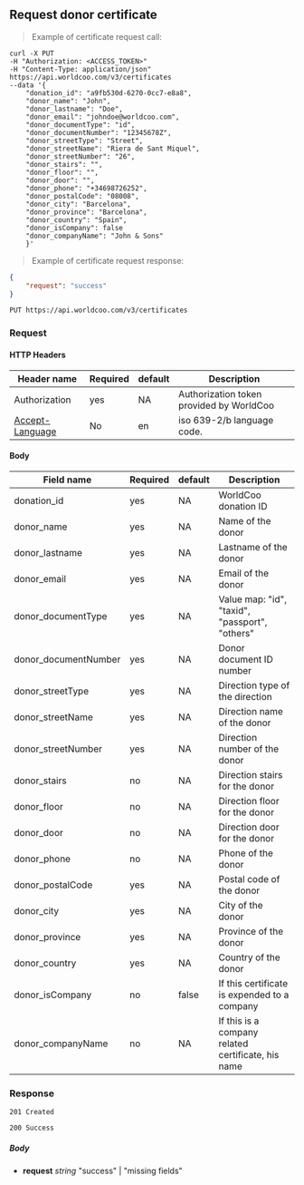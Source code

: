 ## Request donor certificate

> Example of certificate request call:

```shell
curl -X PUT
-H "Authorization: <ACCESS_TOKEN>"
-H "Content-Type: application/json"
https://api.worldcoo.com/v3/certificates
--data '{
    "donation_id": "a9fb530d-6270-0cc7-e8a8",
    "donor_name": "John",
    "donor_lastname": "Doe",
    "donor_email": "johndoe@worldcoo.com",
    "donor_documentType": "id",
    "donor_documentNumber": "12345678Z",
    "donor_streetType": "Street",
    "donor_streetName": "Riera de Sant Miquel",
    "donor_streetNumber": "26",
    "donor_stairs": "",
    "donor_floor": "",
    "donor_door": "",
    "donor_phone": "+34698726252",
    "donor_postalCode": "08008",
    "donor_city": "Barcelona",
    "donor_province": "Barcelona",
    "donor_country": "Spain",
    "donor_isCompany": false
    "donor_companyName": "John & Sons"
    }'
```

> Example of certificate request response:

```json
{
    "request": "success"
}
```

`PUT https://api.worldcoo.com/v3/certificates`

### Request

#### HTTP Headers

Header name | Required | default | Description
---------- | ------- | ------- | -------
Authorization | yes | NA | Authorization token provided by WorldCoo
[Accept-Language](https://www.w3.org/Protocols/rfc2616/rfc2616-sec14.html#sec14.4) | No | en | iso 639-2/b language code.

#### Body

Field name | Required | default | Description
---------- | ------- | ------- | -------
donation_id | yes | NA | WorldCoo donation ID
donor_name | yes | NA | Name of the donor
donor_lastname | yes | NA | Lastname of the donor
donor_email | yes | NA | Email of the donor
donor_documentType | yes | NA | Value map: "id", "taxid", "passport", "others"
donor_documentNumber | yes | NA | Donor document ID number
donor_streetType | yes | NA | Direction type of the direction
donor_streetName | yes | NA | Direction name of the donor
donor_streetNumber | yes | NA | Direction number of the donor
donor_stairs | no | NA | Direction stairs for the donor
donor_floor | no | NA | Direction floor for the donor
donor_door | no | NA | Direction door for the donor
donor_phone | no | NA | Phone of the donor
donor_postalCode | yes | NA | Postal code of the donor
donor_city | yes | NA | City of the donor
donor_province | yes | NA | Province of the donor
donor_country | yes | NA | Country of the donor
donor_isCompany | no | false | If this certificate is expended to a company
donor_companyName | no | NA | If this is a company related certificate, his name



### Response

`201 Created`

`200 Success`

##### Body
- **request** *string* "success" | "missing fields"
